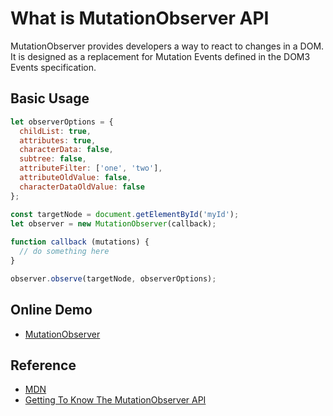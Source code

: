 # What is MutationObserver API

MutationObserver provides developers a way to react to changes in a DOM. It is designed as a replacement for Mutation Events defined in the DOM3 Events specification.

## Basic Usage

```js
let observerOptions = {
  childList: true,
  attributes: true,
  characterData: false,
  subtree: false,
  attributeFilter: ['one', 'two'],
  attributeOldValue: false,
  characterDataOldValue: false
};

const targetNode = document.getElementById('myId');
let observer = new MutationObserver(callback);
    
function callback (mutations) {
  // do something here
}

observer.observe(targetNode, observerOptions);
```

## Online Demo

- [MutationObserver](https://codesandbox.io/s/elegant-mcclintock-qkc5xy?file=/index.html)

## Reference

- [MDN](https://developer.mozilla.org/en-US/docs/Web/API/MutationObserver)
- [Getting To Know The MutationObserver API](https://www.smashingmagazine.com/2019/04/mutationobserver-api-guide/)